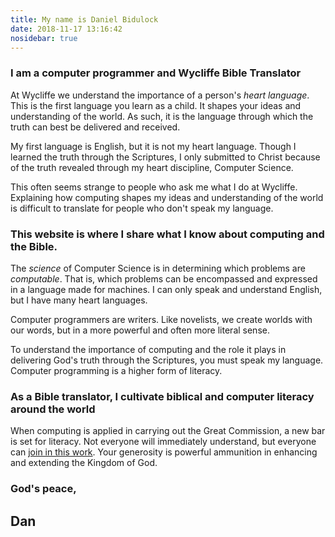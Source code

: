 ```yaml
---
title: My name is Daniel Bidulock
date: 2018-11-17 13:16:42
nosidebar: true
---
```


### I am a computer programmer and Wycliffe Bible Translator

At Wycliffe we understand the importance of a person's _heart language_. This is the first language you learn as a child. It shapes your ideas and understanding of the world. As such, it is the language through which the truth can best be delivered and received.

My first language is English, but it is not my heart language. Though I learned the truth through the Scriptures, I only submitted to Christ because of the truth revealed through my heart discipline, Computer Science.

This often seems strange to people who ask me what I do at Wycliffe. Explaining how computing shapes my ideas and understanding of the world is difficult to translate for people who don't speak my language.

### This website is where I share what I know about computing and the Bible.

The _science_ of Computer Science is in determining which problems are _computable_. That is, which problems can be encompassed and expressed in a language made for machines. I can only speak and understand English, but I have many heart languages.

Computer programmers are writers. Like novelists, we create worlds with our words, but in a more powerful and often more literal sense. 

To understand the importance of computing and the role it plays in delivering God's truth through the Scriptures, you must speak my language. Computer programming is a higher form of literacy.

### As a Bible translator, I cultivate biblical and computer literacy around the world

When computing is applied in carrying out the Great Commission, a new bar is set for literacy. Not everyone will immediately understand, but everyone can [join in this work](/donors). Your generosity is powerful ammunition in enhancing and extending the Kingdom of God.

### God's peace,

## Dan
